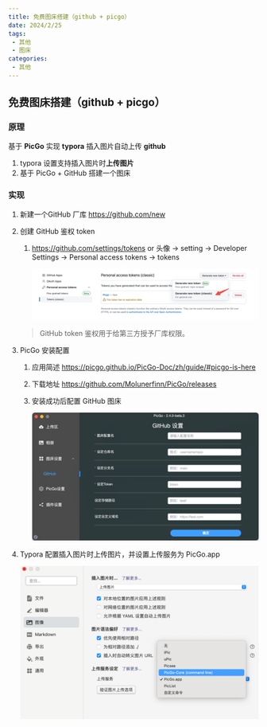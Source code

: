 ```yaml
---
title: 免费图床搭建（github + picgo）
date: 2024/2/25
tags:
 - 其他
 - 图床
categories:
 - 其他
---
```


## 免费图床搭建（github + picgo）

### 原理

基于 **PicGo** 实现 **typora** 插入图片自动上传 **github**

1.   typora 设置支持插入图片时**上传图片**
2.   基于 PicGo + GitHub 搭建一个图床 

### 实现

1. 新建一个GitHub 厂库  https://github.com/new

2. 创建 GitHub 鉴权 token  

   1. https://github.com/settings/tokens  or 头像 -> setting -> Developer Settings -> Personal access tokens -> tokens 

      ![image-20230710114122138](https://raw.githubusercontent.com/chen-huicheng/ImageHub/main/typora_img/202307101248978.png)

   >   GitHub token 鉴权用于给第三方授予厂库权限。

3. PicGo 安装配置

   1. 应用简述 https://picgo.github.io/PicGo-Doc/zh/guide/#picgo-is-here

   2. 下载地址 https://github.com/Molunerfinn/PicGo/releases 

   3. 安装成功后配置 GitHub 图床

      ![image-20230710115346305](https://raw.githubusercontent.com/chen-huicheng/ImageHub/main/typora_img/202307101248134.png)

4. Typora 配置插入图片时上传图片，并设置上传服务为 PicGo.app

   ![image-20230710112238748](https://raw.githubusercontent.com/chen-huicheng/ImageHub/main/typora_img/202307101249592.png)

